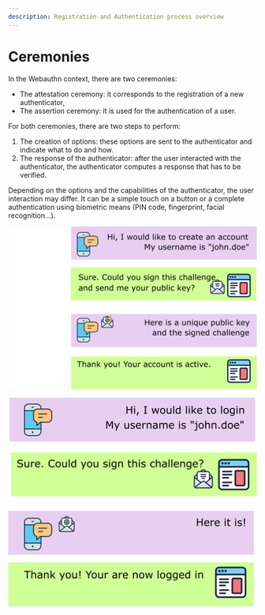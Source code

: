 ```yaml
---
description: Registration and Authentication process overview
---
```


# Ceremonies

In the Webauthn context, there are two ceremonies:

* The attestation ceremony: it corresponds to the registration of a new authenticator,
* The assertion ceremony: it is used for the authentication of a user.

For both ceremonies, there are two steps to perform:

1. The creation of options: these options are sent to the authenticator and indicate what to do and how.
2. The response of the authenticator: after the user interacted with the authenticator, the authenticator computes a response that has to be verified.

Depending on the options and the capabilities of the authenticator, the user interaction may differ. It can be a simple touch on a button or a complete authentication using biometric means \(PIN code, fingerprint, facial recognition…\).

![The attestation ceremony](../.gitbook/assets/registration.png)

![The assertion ceremony](../.gitbook/assets/login.png)

